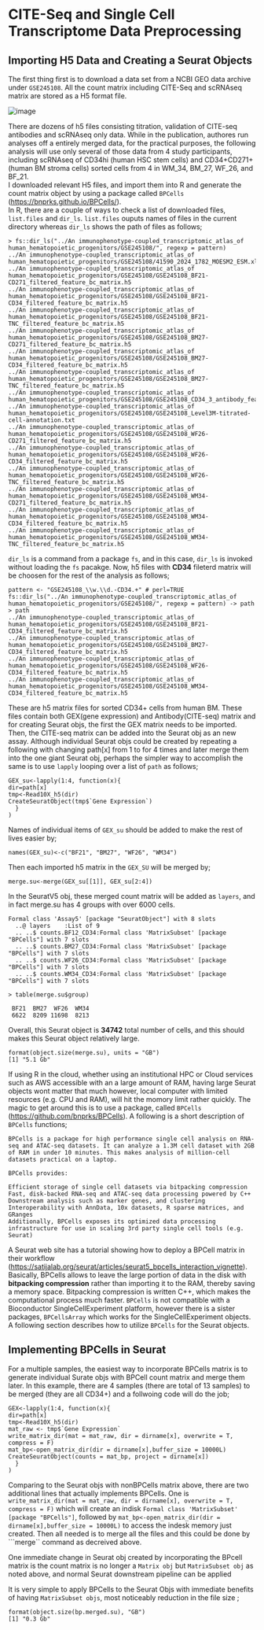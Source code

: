# CITE-Seq and Single Cell Transcriptome Data Preprocessing
## Importing H5 Data and Creating a Seurat Objects

The first thing first is to download a data set from a NCBI GEO data archive under ```GSE245108```.  All the count matrix including CITE-Seq and scRNAseq matrix are stored as a H5 format file.  

![image](https://github.com/user-attachments/assets/3cc504da-e8a5-434a-8308-cc6be1f310f3)

There are dozens of h5 files consisting  titration, validation of CITE-seq antibodies and scRNAseq only data.  While in the publication, authores run analyses off a entirely merged data, for the practical purposes, the following analysis will use only several of those data from 4 study participants,  including scRNAseq of CD34hi (human HSC stem cells) and CD34+CD271+ (human BM stroma cells) sorted cells from 4 in WM_34, BM_27, WF_26, and BF_21.  
I downloaded relevant H5 files, and import them into R and generate the count matrix object by using a package called ```BPCells``` (https://bnprks.github.io/BPCells/).   
In R, there are a couple of ways to check a list of downloaded files, ```list.files``` and ```dir_ls```.  ```list.files``` ouputs names of files in the current directory whereas ```dir_ls``` shows the path of files as follows;
```
> fs::dir_ls("../An immunophenotype-coupled_transcriptomic_atlas_of human_hematopoietic_progenitors/GSE245108/", regexp = pattern) 
../An immunophenotype-coupled_transcriptomic_atlas_of human_hematopoietic_progenitors/GSE245108/41590_2024_1782_MOESM2_ESM.xlsx
../An immunophenotype-coupled_transcriptomic_atlas_of human_hematopoietic_progenitors/GSE245108/GSE245108_BF21-CD271_filtered_feature_bc_matrix.h5
../An immunophenotype-coupled_transcriptomic_atlas_of human_hematopoietic_progenitors/GSE245108/GSE245108_BF21-CD34_filtered_feature_bc_matrix.h5
../An immunophenotype-coupled_transcriptomic_atlas_of human_hematopoietic_progenitors/GSE245108/GSE245108_BF21-TNC_filtered_feature_bc_matrix.h5
../An immunophenotype-coupled_transcriptomic_atlas_of human_hematopoietic_progenitors/GSE245108/GSE245108_BM27-CD271_filtered_feature_bc_matrix.h5
../An immunophenotype-coupled_transcriptomic_atlas_of human_hematopoietic_progenitors/GSE245108/GSE245108_BM27-CD34_filtered_feature_bc_matrix.h5
../An immunophenotype-coupled_transcriptomic_atlas_of human_hematopoietic_progenitors/GSE245108/GSE245108_BM27-TNC_filtered_feature_bc_matrix.h5
../An immunophenotype-coupled_transcriptomic_atlas_of human_hematopoietic_progenitors/GSE245108/GSE245108_CD34_3_antibody_features.csv.gz
../An immunophenotype-coupled_transcriptomic_atlas_of human_hematopoietic_progenitors/GSE245108/GSE245108_Level3M-titrated-cell-annotation.txt
../An immunophenotype-coupled_transcriptomic_atlas_of human_hematopoietic_progenitors/GSE245108/GSE245108_WF26-CD271_filtered_feature_bc_matrix.h5
../An immunophenotype-coupled_transcriptomic_atlas_of human_hematopoietic_progenitors/GSE245108/GSE245108_WF26-CD34_filtered_feature_bc_matrix.h5
../An immunophenotype-coupled_transcriptomic_atlas_of human_hematopoietic_progenitors/GSE245108/GSE245108_WF26-TNC_filtered_feature_bc_matrix.h5
../An immunophenotype-coupled_transcriptomic_atlas_of human_hematopoietic_progenitors/GSE245108/GSE245108_WM34-CD271_filtered_feature_bc_matrix.h5
../An immunophenotype-coupled_transcriptomic_atlas_of human_hematopoietic_progenitors/GSE245108/GSE245108_WM34-CD34_filtered_feature_bc_matrix.h5
../An immunophenotype-coupled_transcriptomic_atlas_of human_hematopoietic_progenitors/GSE245108/GSE245108_WM34-TNC_filtered_feature_bc_matrix.h5
```
```dir_ls``` is a command from a package ```fs```, and in this case, ```dir_ls``` is invoked without loading the ```fs``` pacakge.  Now, h5 files with **CD34** fileterd matrix will be choosen for the rest of the analysis as follows;
```
pattern <- "GSE245108_\\w.\\d.-CD34.+" # perl=TRUE
fs::dir_ls("../An immunophenotype-coupled_transcriptomic_atlas_of human_hematopoietic_progenitors/GSE245108/", regexp = pattern) -> path
> path
../An immunophenotype-coupled_transcriptomic_atlas_of human_hematopoietic_progenitors/GSE245108/GSE245108_BF21-CD34_filtered_feature_bc_matrix.h5
../An immunophenotype-coupled_transcriptomic_atlas_of human_hematopoietic_progenitors/GSE245108/GSE245108_BM27-CD34_filtered_feature_bc_matrix.h5
../An immunophenotype-coupled_transcriptomic_atlas_of human_hematopoietic_progenitors/GSE245108/GSE245108_WF26-CD34_filtered_feature_bc_matrix.h5
../An immunophenotype-coupled_transcriptomic_atlas_of human_hematopoietic_progenitors/GSE245108/GSE245108_WM34-CD34_filtered_feature_bc_matrix.h5
```
These are h5 matrix files for sorted CD34+ cells from human BM.  These files contain both GEX(gene expression) and Antibody(CITE-seq) matrix and for creating Seurat objs, the first the GEX matrix needs to be imported.  Then, the CITE-seq matrix can be added into the Seurat obj as an new assay.  Although individual Seurat objs could be created by repeating a following with changing path[x] from 1 to for 4 times and later merge them into the one giant Seurat obj, perhaps the simpler way to accomplish the same is to use ```lapply``` looping over a list of ```path``` as follows;
```
GEX_su<-lapply(1:4, function(x){
dir=path[x]
tmp<-Read10X_h5(dir)
CreateSeuratObject(tmp$`Gene Expression`)
  }
)
```
Names of individual items of ```GEX_su``` should be added to make the rest of lives easier  by;
```
names(GEX_su)<-c("BF21", "BM27", "WF26", "WM34")
```
Then each imported h5 matrix in the ```GEX_SU``` will be merged by;
```
merge.su<-merge(GEX_su[[1]], GEX_su[2:4])
```
In the SeuratV5 obj, these merged count matrix will be added as ```layers```, and in fact merge.su has 4 groups with over 6000 cells.  
```
Formal class 'Assay5' [package "SeuratObject"] with 8 slots
  ..@ layers    :List of 9
  .. ..$ counts.BF12_CD34:Formal class 'MatrixSubset' [package "BPCells"] with 7 slots
  .. ..$ counts.BM27_CD34:Formal class 'MatrixSubset' [package "BPCells"] with 7 slots
  .. ..$ counts.WF26_CD34:Formal class 'MatrixSubset' [package "BPCells"] with 7 slots
  .. ..$ counts.WM34_CD34:Formal class 'MatrixSubset' [package "BPCells"] with 7 slots

> table(merge.su$group)

 BF21  BM27  WF26  WM34 
 6622  8209 11698  8213 

```
Overall, this Seurat object is **34742** total number of cells, and this should makes this Seurat object relatively large. 
```
format(object.size(merge.su), units = "GB")
[1] "5.1 Gb"
```
If using R in the cloud, whether using an institutional HPC or Cloud services such as AWS  accessible with an a large amount of RAM, having large Seurat objects wont matter that much however, local computer with limited resources (e.g. CPU and RAM), will hit the momory limit rather quickly. The magic to get around this is to use a package, called ```BPCells``` (https://github.com/bnprks/BPCells).  A following is a short description of ```BPCells``` functions;
```
BPCells is a package for high performance single cell analysis on RNA-seq and ATAC-seq datasets. It can analyze a 1.3M cell dataset with 2GB of RAM in under 10 minutes. This makes analysis of million-cell datasets practical on a laptop.

BPCells provides:

Efficient storage of single cell datasets via bitpacking compression
Fast, disk-backed RNA-seq and ATAC-seq data processing powered by C++
Downstream analysis such as marker genes, and clustering
Interoperability with AnnData, 10x datasets, R sparse matrices, and GRanges
Additionally, BPCells exposes its optimized data processing infrastructure for use in scaling 3rd party single cell tools (e.g. Seurat)
```
A Seurat web site has a tutorial showing how to deploy a BPCell matrix in their workflow (https://satijalab.org/seurat/articles/seurat5_bpcells_interaction_vignette).  Basically, BPCells allows to leave the large portion of data in the disk with **bitpacking compression**  rather than importing it to the RAM, thereby saving a memory space.  Bitpacking compression is written C++, which makes the computational process much faster.   ```BPCells``` is not compatible with a Bioconductor SingleCellExperiment platform, however there is a sister packages, ```BPCellsArray``` which works for the SingleCellExperiment objects.  
A following section describes how to utilize ```BPCells``` for the Seurat objects.

## Implementing BPCells in Seurat 
For a multiple samples, the easiest way to incorporate BPCells matrix is to generate individual Surate objs with BPCell count matrix and merge them later.  In this example, there are 4 samples (there are total of 13 samples) to be merged (they are all CD34+) and a follwoing code will do the job;
```
GEX<-lapply(1:4, function(x){
dir=path[x]
tmp<-Read10X_h5(dir)
mat_raw <- tmp$`Gene Expression`
write_matrix_dir(mat = mat_raw, dir = dirname[x], overwrite = T, compress = F)
mat_bp<-open_matrix_dir(dir = dirname[x],buffer_size = 10000L)
CreateSeuratObject(counts = mat_bp, project = dirname[x])
  }
)
```
Comparing to the Seurat objs with nonBPCells matrix above, there are two additional lines that actually implements BPCells.  One is ```write_matrix_dir(mat = mat_raw, dir = dirname[x], overwrite = T, compress = F)``` which will create an indisk ```Formal class 'MatrixSubset' [package "BPCells"]```, followed by ```mat_bp<-open_matrix_dir(dir = dirname[x],buffer_size = 10000L)``` to access the indesk memory just created. Then all needed is to merge all the files and this could be done by ```merge`` command as decreived above.  

One immediate change in Seurat obj created by incorporating the BPcell matrix is the count matrix is no longer a ```Matrix obj``` but ```MatrixSubset obj``` as noted above, and normal Seurat downstream pipeline can be applied 

It is very simple to apply BPCells to the Seurat Objs with immediate benefits of having ```MatrixSubset objs```, most noticeably reduction in the file size ;
```
format(object.size(bp.merged.su), "GB")
[1] "0.3 Gb"
````


